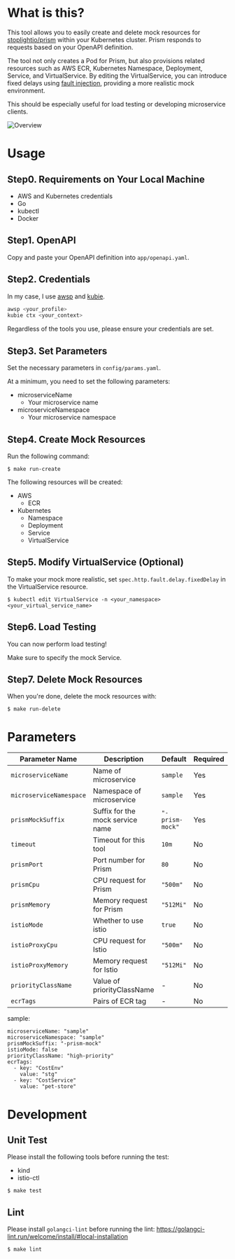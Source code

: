 # What is this?
This tool allows you to easily create and delete mock resources for [stoplightio/prism](https://github.com/stoplightio/prism) within your Kubernetes cluster. Prism responds to requests based on your OpenAPI definition.

The tool not only creates a Pod for Prism, but also provisions related resources such as AWS ECR, Kubernetes Namespace, Deployment, Service, and VirtualService. By editing the VirtualService, you can introduce fixed delays using [fault injection](https://istio.io/latest/docs/tasks/traffic-management/fault-injection/), providing a more realistic mock environment.

This should be especially useful for load testing or developing microservice clients.

![Overview](https://github.com/user-attachments/assets/0666cc59-160e-441e-8f90-b7f2ab2a602a)

# Usage
## Step0. Requirements on Your Local Machine
- AWS and Kubernetes credentials
- Go
- kubectl
- Docker

## Step1. OpenAPI
Copy and paste your OpenAPI definition into `app/openapi.yaml`.

## Step2. Credentials
In my case, I use [awsp](https://github.com/johnnyopao/awsp) and [kubie](https://github.com/sbstp/kubie).

```bash
awsp <your_profile>
kubie ctx <your_context>
```

Regardless of the tools you use, please ensure your credentials are set.

## Step3. Set Parameters
Set the necessary parameters in `config/params.yaml`.

At a minimum, you need to set the following parameters:

- microserviceName
  - Your microservice name
- microserviceNamespace
  - Your microservice namespace

## Step4. Create Mock Resources
Run the following command:

```
$ make run-create
```

The following resources will be created:

- AWS
  - ECR
- Kubernetes
  - Namespace
  - Deployment
  - Service
  - VirtualService

## Step5. Modify VirtualService (Optional)
To make your mock more realistic, set `spec.http.fault.delay.fixedDelay` in the VirtualService resource.

```
$ kubectl edit VirtualService -n <your_namespace> <your_virtual_service_name>
```

## Step6. Load Testing
You can now perform load testing!

Make sure to specify the mock Service.

## Step7. Delete Mock Resources
When you're done, delete the mock resources with:

```
$ make run-delete
```

# Parameters

| Parameter Name                | Description                               | Default                        | Required |
|-------------------------------|-------------------------------------------|--------------------------------|----------|
| `microserviceName`            | Name of microservice                      | `sample`                       | Yes      |
| `microserviceNamespace`       | Namespace of microservice                 | `sample`                       | Yes      |
| `prismMockSuffix`             | Suffix for the mock service name          | `"-prism-mock"`                | Yes      |
| `timeout`                     | Timeout for this tool                     | `10m`                          | No       |
| `prismPort`                   | Port number for Prism                     | `80`                           | No       |
| `prismCpu`                    | CPU request for Prism                     | `"500m"`                       | No       |
| `prismMemory`                 | Memory request for Prism                  | `"512Mi"`                      | No       |
| `istioMode`                   | Whether to use istio                      | `true`                         | No       |
| `istioProxyCpu`               | CPU request for Istio                     | `"500m"`                       | No       |
| `istioProxyMemory`            | Memory request for Istio                  | `"512Mi"`                      | No       |
| `priorityClassName`           | Value of priorityClassName                | -                              | No       |
| `ecrTags`                     | Pairs of ECR tag                          | -                              | No       |

sample:

```
microserviceName: "sample"
microserviceNamespace: "sample"
prismMockSuffix: "-prism-mock"
istioMode: false
priorityClassName: "high-priority"
ecrTags:
  - key: "CostEnv"
    value: "stg"
  - key: "CostService"
    value: "pet-store"
```

# Development
## Unit Test
Please install the following tools before running the test:

- kind
- istio-ctl

```
$ make test
```

## Lint
Please install `golangci-lint` before running the lint:
https://golangci-lint.run/welcome/install/#local-installation

```
$ make lint
```
